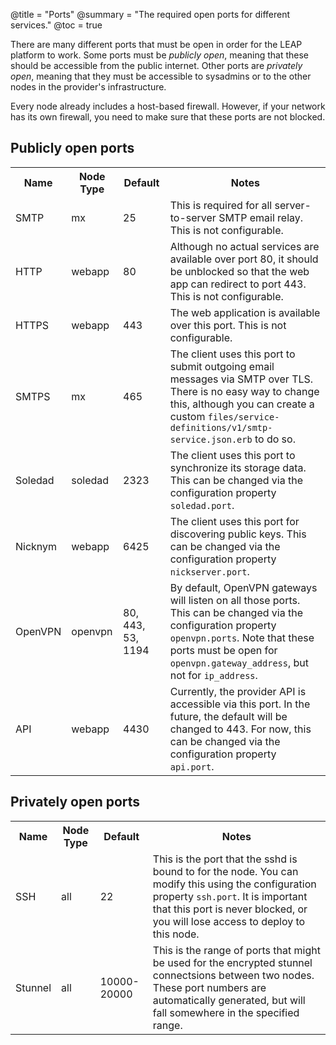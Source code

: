 @title = "Ports"
@summary = "The required open ports for different services."
@toc = true

There are many different ports that must be open in order for the LEAP platform to work. Some ports must be *publicly open*, meaning that these should be accessible from the public internet. Other ports are *privately open*, meaning that they must be accessible to sysadmins or to the other nodes in the provider's infrastructure.

Every node already includes a host-based firewall. However, if your network has its own firewall, you need to make sure that these ports are not blocked.

Publicly open ports
--------------------------------

<table class="table table-striped">
<tr>
  <th>Name</th>
  <th>Node Type</th>
  <th>Default</th>
  <th>Notes</th>
</tr>
<tr>
  <td>SMTP</td>
  <td>mx</td>
  <td>25</td>
  <td>This is required for all server-to-server SMTP email relay. This is not configurable.</td>
</tr>
<tr>
  <td>HTTP</td>
  <td>webapp</td>
  <td>80</td>
  <td>Although no actual services are available over port 80, it should be unblocked so that the web app can redirect to port 443. This is not configurable.</td>
</tr>
<tr>
  <td>HTTPS</td>
  <td>webapp</td>
  <td>443</td>
  <td>The web application is available over this port. This is not configurable.</td>
</tr>
<tr>
  <td>SMTPS</td>
  <td>mx</td>
  <td>465</td>
  <td>The client uses this port to submit outgoing email messages via SMTP over TLS. There is no easy way to change this, although you can create a custom <code>files/service-definitions/v1/smtp-service.json.erb</code> to do so.</td>
</tr>
<tr>
  <td>Soledad</td>
  <td>soledad</td>
  <td>2323</td>
  <td>The client uses this port to synchronize its storage data. This can be changed via the configuration property <code>soledad.port</code>.</td>
</tr>
<tr>
  <td>Nicknym</td>
  <td>webapp</td>
  <td>6425</td>
  <td>The client uses this port for discovering public keys. This can be changed via the configuration property <code>nickserver.port</code>.</td>
</tr>
<tr>
  <td>OpenVPN</td>
  <td>openvpn</td>
  <td>80, 443, 53, 1194</td>
  <td>By default, OpenVPN gateways will listen on all those ports. This can be changed via the configuration property <code>openvpn.ports</code>. Note that these ports must be open for <code>openvpn.gateway_address</code>, but not for <code>ip_address</code>.</td>
</tr>
<tr>
  <td>API</td>
  <td>webapp</td>
  <td>4430</td>
  <td>Currently, the provider API is accessible via this port. In the future, the default will be changed to 443. For now, this can be changed via the configuration property <code>api.port</code>.</td>
</tr>
</table>

Privately open ports
---------------------------------------

<table class="table table-striped">
<tr>
  <th>Name</th>
  <th>Node Type</th>
  <th>Default</th>
  <th>Notes</th>
</tr>
<tr>
  <td>SSH</td>
  <td>all</td>
  <td>22</td>
  <td>This is the port that the sshd is bound to for the node. You can modify this using the configuration property <code>ssh.port</code>. It is important that this port is never blocked, or you will lose access to deploy to this node.</td>
</tr>
<tr>
  <td>Stunnel</td>
  <td>all</td>
  <td>10000-20000</td>
  <td>This is the range of ports that might be used for the encrypted stunnel connectsions between two nodes. These port numbers are automatically generated, but will fall somewhere in the specified range.</td>
</tr>
</table>

